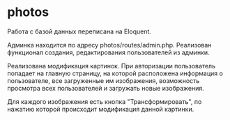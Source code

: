 # photos
Работа с базой данных переписана на Eloquent.

Админка находится по адресу photos/routes/admin.php.
Реализован функционал создания, редактирования пользователей из админки.

Реализована модификация картинок.
При авторизации пользователь попадает на главную страницу, на которой расположена информация о пользователе, все загруженные им изображения, возможность просмотра всех пользователей и загружать новые изображения.

Для каждого изображения есть кнопка "Трансформировать", по нажатию которой происходит модификация данной картинки.

